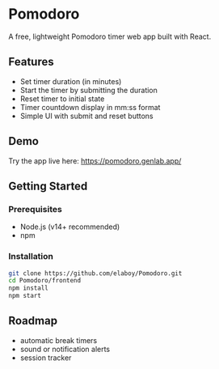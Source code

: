 # Pomodoro

A free, lightweight Pomodoro timer web app built with React.

## Features

- Set timer duration (in minutes)
- Start the timer by submitting the duration
- Reset timer to initial state
- Timer countdown display in mm:ss format
- Simple UI with submit and reset buttons

## Demo

Try the app live here: https://pomodoro.genlab.app/

## Getting Started

### Prerequisites

- Node.js (v14+ recommended)
- npm

### Installation

```bash
git clone https://github.com/elaboy/Pomodoro.git
cd Pomodoro/frontend
npm install
npm start
```

## Roadmap
- automatic break timers 
- sound or notification alerts
- session tracker
